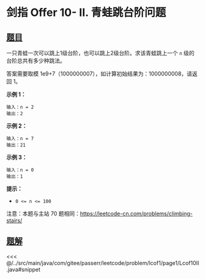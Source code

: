 # 剑指 Offer 10- II. 青蛙跳台阶问题

## [题目](https://leetcode.cn/problems/qing-wa-tiao-tai-jie-wen-ti-lcof/)
一只青蛙一次可以跳上1级台阶，也可以跳上2级台阶。求该青蛙跳上一个 `n` 级的台阶总共有多少种跳法。

答案需要取模 1e9+7（1000000007），如计算初始结果为：1000000008，请返回 1。

**示例 1：**

```
输入：n = 2
输出：2
```

**示例 2：**

```
输入：n = 7
输出：21
```

**示例 3：**

```
输入：n = 0
输出：1
```

**提示：**

* `0 <= n <= 100`

注意：本题与主站 70 题相同：<https://leetcode-cn.com/problems/climbing-stairs/>



## [题解](https://github.com/PasseRR/JavaLeetCode/blob/master/src/main/java/com/gitee/passerr/leetcode/problem/lcof1/page1/Lcof10II.java)

<<< @/../src/main/java/com/gitee/passerr/leetcode/problem/lcof1/page1/Lcof10II.java#snippet
